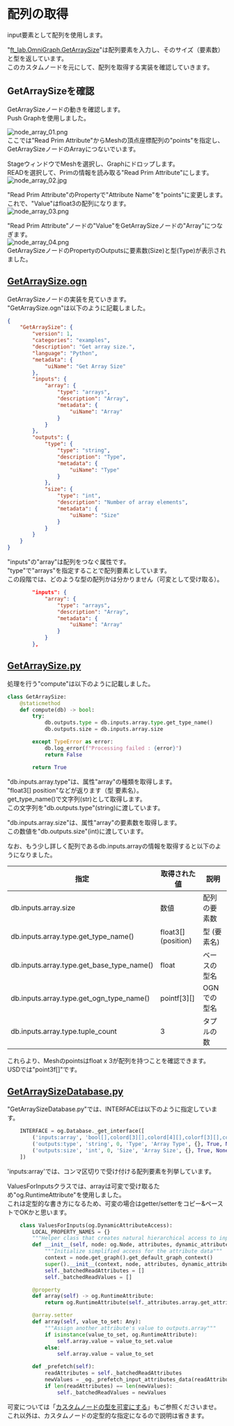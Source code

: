 # 配列の取得

input要素として配列を使用します。     

"[ft_lab.OmniGraph.GetArraySize](../extensions/ft_lab.OmniGraph.GetArraySize)"は配列要素を入力し、そのサイズ（要素数）と型を返しています。      
このカスタムノードを元にして、配列を取得する実装を確認していきます。      

## GetArraySizeを確認

GetArraySizeノードの動きを確認します。    
Push Graphを使用しました。      

![node_array_01.png](./images/Array/node_array_01.png)      
ここでは"Read Prim Attribute"からMeshの頂点座標配列の"points"を指定し、GetArraySizeノードのArrayにつないでいます。     

StageウィンドウでMeshを選択し、Graphにドロップします。       
READを選択して、Primの情報を読み取る"Read Prim Attribute"にします。      
![node_array_02.jpg](./images/Array/node_array_02.jpg)      

"Read Prim Attribute"のPropertyで"Attribute Name"を"points"に変更します。    
これで、"Value"はfloat3の配列になります。      
![node_array_03.png](./images/Array/node_array_03.png)      

"Read Prim Attribute"ノードの"Value"をGetArraySizeノードの"Array"につなぎます。      
![node_array_04.png](./images/Array/node_array_04.png)      
GetArraySizeノードのPropertyのOutputsに要素数(Size)と型(Type)が表示されました。     

## [GetArraySize.ogn](../extensions/ft_lab.OmniGraph.GetArraySize/ft_lab/OmniGraph/GetArraySize/nodes/GetArraySize.ogn)

GetArraySizeノードの実装を見ていきます。     
"GetArraySize.ogn"は以下のように記載しました。      

```json
{
    "GetArraySize": {
        "version": 1,
        "categories": "examples",
        "description": "Get array size.",
        "language": "Python",
        "metadata": {
            "uiName": "Get Array Size"
        },
        "inputs": {
            "array": {
                "type": "arrays",
                "description": "Array",
                "metadata": {
                    "uiName": "Array"
                }
            }
        },
        "outputs": {
            "type": {
                "type": "string",
                "description": "Type",
                "metadata": {
                    "uiName": "Type"
                }
            },
            "size": {
                "type": "int",
                "description": "Number of array elements",
                "metadata": {
                    "uiName": "Size"
                }
            }
        }
    }
}
```

"inputs"の"array"は配列をつなぐ属性です。     
"type"で"arrays"を指定することで配列要素としています。     
この段階では、どのような型の配列かは分かりません（可変として受け取る）。      
```json
        "inputs": {
            "array": {
                "type": "arrays",
                "description": "Array",
                "metadata": {
                    "uiName": "Array"
                }
            }
        },

```

## [GetArraySize.py](../extensions/ft_lab.OmniGraph.GetArraySize/ft_lab/OmniGraph/GetArraySize/nodes/GetArraySize.py)

処理を行う"compute"は以下のように記載しました。     

```python
class GetArraySize:
    @staticmethod
    def compute(db) -> bool:
        try:
            db.outputs.type = db.inputs.array.type.get_type_name()
            db.outputs.size = db.inputs.array.size

        except TypeError as error:
            db.log_error(f"Processing failed : {error}")
            return False

        return True
```

"db.inputs.array.type"は、属性"array"の種類を取得します。      
"float3[] position"などが返ります（型 要素名）。     
get_type_name()で文字列(str)として取得します。     
この文字列を"db.outputs.type"(string)に渡しています。     

"db.inputs.array.size"は、属性"array"の要素数を取得します。     
この数値を"db.outputs.size"(int)に渡しています。     

なお、もう少し詳しく配列であるdb.inputs.arrayの情報を取得すると以下のようになりました。     

|指定|取得された値|説明|      
|---|---|---|      
|db.inputs.array.size|数値|配列の要素数|      
|db.inputs.array.type.get_type_name()|float3[] (position)|型 (要素名)|      
|db.inputs.array.type.get_base_type_name()|float|ベースの型名|      
|db.inputs.array.type.get_ogn_type_name()|pointf[3][]|OGNでの型名|      
|db.inputs.array.type.tuple_count|3|タプルの数|      

これらより、Meshのpointsはfloat x 3が配列を持つことを確認できます。     
USDでは"point3f[]"です。    

## [GetArraySizeDatabase.py](../extensions/ft_lab.OmniGraph.GetArraySize/ft_lab/OmniGraph/GetArraySize/ogn/GetArraySizeDatabase.py)

"GetArraySizeDatabase.py"では、INTERFACEは以下のように指定しています。      

```python
    INTERFACE = og.Database._get_interface([
        ('inputs:array', 'bool[],colord[3][],colord[4][],colorf[3][],colorf[4][],colorh[3][],colorh[4][],double[2][],double[3][],double[4][],double[],float[2][],float[3][],float[4][],float[],frame[4][],half[2][],half[3][],half[4][],half[],int64[],int[2][],int[3][],int[4][],int[],matrixd[3][],matrixd[4][],normald[3][],normalf[3][],normalh[3][],pointd[3][],pointf[3][],pointh[3][],quatd[4][],quatf[4][],quath[4][],texcoordd[2][],texcoordd[3][],texcoordf[2][],texcoordf[3][],texcoordh[2][],texcoordh[3][],timecode[],token[],transform[4][],uchar[],uint64[],uint[],vectord[3][],vectorf[3][],vectorh[3][]', 1, 'Array', 'The array', {}, True, None, False, ''),
        ('outputs:type', 'string', 0, 'Type', 'Array Type', {}, True, None, False, ''),
        ('outputs:size', 'int', 0, 'Size', 'Array Size', {}, True, None, False, ''),
    ])
```
'inputs:array'では、コンマ区切りで受け付ける配列要素を列挙しています。      

ValuesForInputsクラスでは、arrayは可変で受け取るため"og.RuntimeAttribute"を使用しました。     
これは定型的な書き方になるため、可変の場合はgetter/setterをコピー&ペーストでOKかと思います。     

```python
    class ValuesForInputs(og.DynamicAttributeAccess):
        LOCAL_PROPERTY_NAMES = {}
        """Helper class that creates natural hierarchical access to input attributes"""
        def __init__(self, node: og.Node, attributes, dynamic_attributes: og.DynamicAttributeInterface):
            """Initialize simplified access for the attribute data"""
            context = node.get_graph().get_default_graph_context()
            super().__init__(context, node, attributes, dynamic_attributes)
            self._batchedReadAttributes = []
            self._batchedReadValues = []

        @property
        def array(self) -> og.RuntimeAttribute:
            return og.RuntimeAttribute(self._attributes.array.get_attribute_data(), self._context, True)

        @array.setter
        def array(self, value_to_set: Any):
            """Assign another attribute's value to outputs.array"""
            if isinstance(value_to_set, og.RuntimeAttribute):
                self.array.value = value_to_set.value
            else:
                self.array.value = value_to_set

        def _prefetch(self):
            readAttributes = self._batchedReadAttributes
            newValues = _og._prefetch_input_attributes_data(readAttributes)
            if len(readAttributes) == len(newValues):
                self._batchedReadValues = newValues
```

可変については「[カスタムノードの型を可変にする](./NumericsNode.md)」もご参照くださいませ。     
これ以外は、カスタムノードの定型的な指定になるので説明は省きます。      


